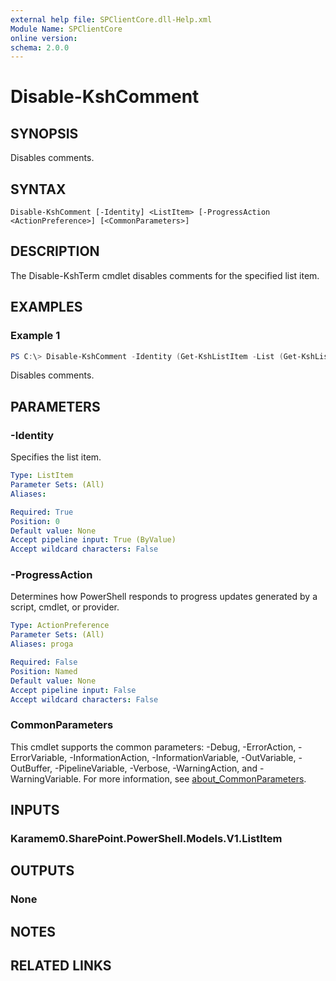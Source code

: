 ```yaml
---
external help file: SPClientCore.dll-Help.xml
Module Name: SPClientCore
online version:
schema: 2.0.0
---
```


# Disable-KshComment

## SYNOPSIS
Disables comments.

## SYNTAX

```
Disable-KshComment [-Identity] <ListItem> [-ProgressAction <ActionPreference>] [<CommonParameters>]
```

## DESCRIPTION
The Disable-KshTerm cmdlet disables comments for the specified list item.

## EXAMPLES

### Example 1
```powershell
PS C:\> Disable-KshComment -Identity (Get-KshListItem -List (Get-KshList -ListTitle 'Site Pages') -ItemId 1)
```

Disables comments.

## PARAMETERS

### -Identity
Specifies the list item.

```yaml
Type: ListItem
Parameter Sets: (All)
Aliases:

Required: True
Position: 0
Default value: None
Accept pipeline input: True (ByValue)
Accept wildcard characters: False
```

### -ProgressAction
Determines how PowerShell responds to progress updates generated by a script, cmdlet, or provider.

```yaml
Type: ActionPreference
Parameter Sets: (All)
Aliases: proga

Required: False
Position: Named
Default value: None
Accept pipeline input: False
Accept wildcard characters: False
```

### CommonParameters
This cmdlet supports the common parameters: -Debug, -ErrorAction, -ErrorVariable, -InformationAction, -InformationVariable, -OutVariable, -OutBuffer, -PipelineVariable, -Verbose, -WarningAction, and -WarningVariable. For more information, see [about_CommonParameters](http://go.microsoft.com/fwlink/?LinkID=113216).

## INPUTS

### Karamem0.SharePoint.PowerShell.Models.V1.ListItem

## OUTPUTS

### None

## NOTES

## RELATED LINKS

